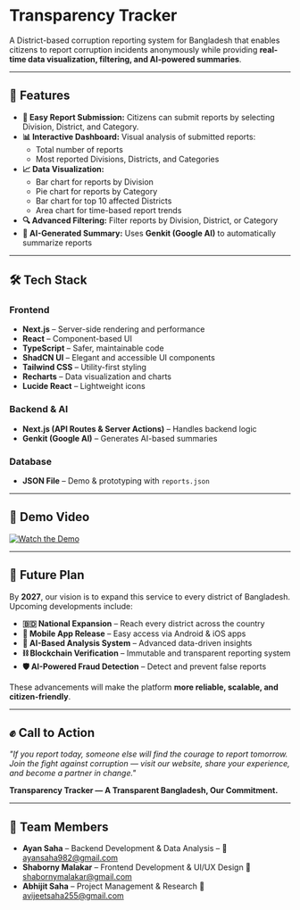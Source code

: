 # Transparency Tracker

A District-based corruption reporting system for Bangladesh that enables citizens to report corruption incidents anonymously while providing **real-time data visualization, filtering, and AI-powered summaries**.

---

## 🚀 Features

- **📝 Easy Report Submission:** Citizens can submit reports by selecting Division, District, and Category.  
- **📊 Interactive Dashboard:** Visual analysis of submitted reports:  
  - Total number of reports  
  - Most reported Divisions, Districts, and Categories  
- **📈 Data Visualization:**  
  - Bar chart for reports by Division  
  - Pie chart for reports by Category  
  - Bar chart for top 10 affected Districts  
  - Area chart for time-based report trends  
- **🔍 Advanced Filtering:** Filter reports by Division, District, or Category  
- **🤖 AI-Generated Summary:** Uses **Genkit (Google AI)** to automatically summarize reports  

---

## 🛠️ Tech Stack

### Frontend
- **Next.js** – Server-side rendering and performance  
- **React** – Component-based UI  
- **TypeScript** – Safer, maintainable code  
- **ShadCN UI** – Elegant and accessible UI components  
- **Tailwind CSS** – Utility-first styling  
- **Recharts** – Data visualization and charts  
- **Lucide React** – Lightweight icons  

### Backend & AI
- **Next.js (API Routes & Server Actions)** – Handles backend logic  
- **Genkit (Google AI)** – Generates AI-based summaries  

### Database
- **JSON File** – Demo & prototyping with `reports.json`  

---

## 🎥 Demo Video
[![Watch the Demo](https://img.youtube.com/vi/YOUR_VIDEO_ID/0.jpg)](https://www.youtube.com/watch?v=YOUR_VIDEO_ID)  


---

## 🔮 Future Plan

By **2027**, our vision is to expand this service to every district of Bangladesh. Upcoming developments include:  

- **🇧🇩 National Expansion** – Reach every district across the country  
- **📱 Mobile App Release** – Easy access via Android & iOS apps  
- **🤖 AI-Based Analysis System** – Advanced data-driven insights  
- **⛓️ Blockchain Verification** – Immutable and transparent reporting system  
- **🛡️ AI-Powered Fraud Detection** – Detect and prevent false reports  

These advancements will make the platform **more reliable, scalable, and citizen-friendly**.  

---

## ✊ Call to Action

*"If you report today, someone else will find the courage to report tomorrow.  
Join the fight against corruption — visit our website, share your experience, and become a partner in change."*  

**Transparency Tracker — A Transparent Bangladesh, Our Commitment.**  

---

## 👥 Team Members
- **Ayan Saha** – Backend Development & Data Analysis – 📩 ayansaha982@gmail.com 
- **Shaborny Malakar** – Frontend Development & UI/UX Design 📩 shabornymalakar@gmail.com 
- **Abhijit Saha** – Project Management & Research   📩 avijeetsaha255@gmail.com
